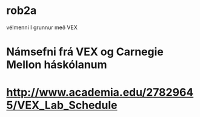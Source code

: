 # rob2a
vélmenni I grunnur með VEX
# Námsefni frá VEX og Carnegie Mellon háskólanum
# http://www.academia.edu/27829645/VEX_Lab_Schedule